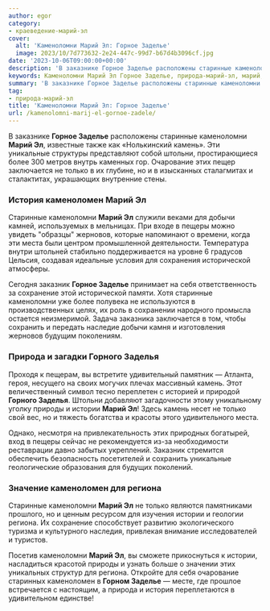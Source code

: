 ```yaml
---
author: egor
category:
- краеведение-марий-эл
cover:
  alt: 'Каменоломни Марий Эл: Горное Заделье'
  image: 2023/10/7d773632-2e24-447c-99d7-b67d4b3096cf.jpg
date: '2023-10-06T09:00:00+00:00'
description: 'В заказнике Горное Заделье расположены старинные каменоломни Марий Эл, известные также как «Нолькинский камень». Эти уникальные структуры представляют...'
keywords: Каменоломни Марий Эл Горное Заделье, природа-марий-эл, марий, каменоломни, старинные, заделье, камень, этих, только, каменоломен, истории, региона, горное, уникальные, штольни, очарование, заключается
summary: 'В заказнике Горное Заделье расположены старинные каменоломни Марий Эл, известные также как «Нолькинский камень». Эти уникальные структуры представляют...'
tag:
- природа-марий-эл
title: 'Каменоломни Марий Эл: Горное Заделье'
url: /kamenolomni-marij-el-gornoe-zadele/
---
```


В заказнике **Горное Заделье** расположены старинные каменоломни **Марий Эл**, известные также как «Нолькинский камень». Эти уникальные структуры представляют собой штольни, простирающиеся более 300 метров внутрь каменных гор. Очарование этих пещер заключается не только в их глубине, но и в изысканных сталагмитах и сталактитах, украшающих внутренние стены.

### **История каменоломен Марий Эл**

Старинные каменоломни **Марий Эл** служили веками для добычи камней, используемых в мельницах. При входе в пещеры можно увидеть "образцы" жерновов, которые напоминают о времени, когда эти места были центром промышленной деятельности. Температура внутри штольней стабильно поддерживается на уровне 6 градусов Цельсия, создавая идеальные условия для сохранения исторической атмосферы.

Сегодня заказник **Горное Заделье** принимает на себя ответственность за сохранение этой исторической памяти. Хотя старинные каменоломни уже более полувека не используются в производственных целях, их роль в сохранении народного промысла остается неизмеримой. Задача заказника заключается в том, чтобы сохранить и передать наследие добычи камня и изготовления жерновов будущим поколениям.

### **Природа и загадки Горного Заделья**

Проходя к пещерам, вы встретите удивительный памятник — Атланта, героя, несущего на своих могучих плечах массивный камень. Этот величественный символ тесно переплетен с историей и природой **Горного Заделья**. Штольни добавляют загадочности этому уникальному уголку природы и истории **Марий Эл**! Здесь камень несет не только свой вес, но и тяжесть богатства и красоты этого удивительного места.

Однако, несмотря на привлекательность этих природных богатырей, вход в пещеры сейчас не рекомендуется из-за необходимости реставрации давно забытых укреплений. Заказник стремится обеспечить безопасность посетителей и сохранить уникальные геологические образования для будущих поколений.

### **Значение каменоломен для региона**

Старинные каменоломни **Марий Эл** не только являются памятниками прошлого, но и ценным ресурсом для изучения истории и геологии региона. Их сохранение способствует развитию экологического туризма и культурного наследия, привлекая внимание исследователей и туристов.

Посетив каменоломни **Марий Эл**, вы сможете прикоснуться к истории, насладиться красотой природы и узнать больше о значении этих уникальных структур для региона. Откройте для себя очарование старинных каменоломен в **Горном Заделье** — месте, где прошлое встречается с настоящим, а природа и история переплетаются в удивительном единстве!